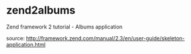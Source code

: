 zend2albums
===========

Zend framework 2 tutorial - Albums application

source:
http://framework.zend.com/manual/2.3/en/user-guide/skeleton-application.html
